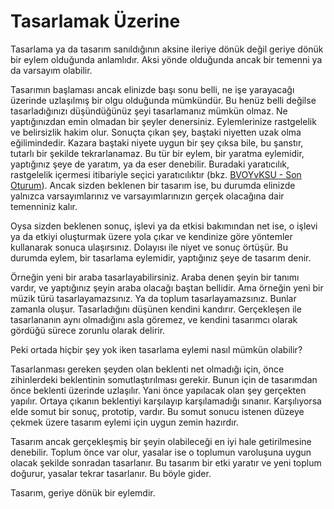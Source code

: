 # Tasarlamak Üzerine

Tasarlama ya da tasarım sanıldığının aksine ileriye dönük değil geriye dönük
bir eylem olduğunda anlamlıdır. Aksi yönde olduğunda ancak bir temenni ya da
varsayım olabilir.

Tasarımın başlaması ancak elinizde başı sonu belli, ne işe yarayacağı üzerinde
uzlaşılmış bir olgu olduğunda mümkündür. Bu henüz belli değilse tasarladığınızı
düşündüğünüz şeyi tasarlamanız mümkün olmaz. Ne yaptığınızdan emin olmadan bir
şeyler denersiniz. Eylemlerinize rastgelelik ve belirsizlik hakim olur. Sonuçta
çıkan şey, baştaki niyetten uzak olma eğilimindedir. Kazara baştaki niyete
uygun bir şey çıksa bile, bu şanstır, tutarlı bir şekilde tekrarlanamaz. Bu tür
bir eylem, bir yaratma eylemidir, yaptığınız şeye de yaratım, ya da eser
denebilir. Buradaki yaratıcılık, rastgelelik içermesi itibariyle seçici
yaratıcılıktır (bkz. [BVOYvKSU - Son Oturum][]). Ancak sizden beklenen bir
tasarım ise, bu durumda elinizde yalnızca varsayımlarınız ve varsayımlarınızın
gerçek olacağına dair temenniniz kalır.

Oysa sizden beklenen sonuç, işlevi ya da etkisi bakımından net ise, o işlevi ya
da etkiyi oluşturmak üzere yola çıkar ve kendinize göre yöntemler kullanarak
sonuca ulaşırsınız. Dolayısı ile niyet ve sonuç örtüşür. Bu durumda eylem, bir
tasarlama eylemidir, yaptığınız şeye de tasarım denir.

Örneğin yeni bir araba tasarlayabilirsiniz. Araba denen şeyin bir tanımı
vardır, ve yaptığınız şeyin araba olacağı baştan bellidir. Ama örneğin yeni bir
müzik türü tasarlayamazsınız. Ya da toplum tasarlayamazsınız. Bunlar zamanla
oluşur. Tasarladığını düşünen kendini kandırır. Gerçekleşen ile tasarlananın
aynı olmadığını asla göremez, ve kendini tasarımcı olarak gördüğü sürece
zorunlu olarak delirir.

Peki ortada hiçbir şey yok iken tasarlama eylemi nasıl mümkün olabilir?

Tasarlanması gereken şeyden olan beklenti net olmadığı için, önce zihinlerdeki
beklentinin somutlaştırılması gerekir. Bunun için de tasarımdan önce beklenti
üzerinde uzlaşılır. Yani önce yapılacak olan şey gerçekten yapılır. Ortaya
çıkanın beklentiyi karşılayıp karşılamadığı sınanır. Karşılıyorsa elde somut
bir sonuç, prototip, vardır. Bu somut sonucu istenen düzeye çekmek üzere
tasarım eylemi için uygun zemin hazırdır.

Tasarım ancak gerçekleşmiş bir şeyin olabileceği en iyi hale getirilmesine
denebilir. Toplum önce var olur, yasalar ise o toplumun varoluşuna uygun olacak
şekilde sonradan tasarlanır. Bu tasarım bir etki yaratır ve yeni toplum
doğurur, yasalar tekrar tasarlanır. Bu böyle gider.

Tasarım, geriye dönük bir eylemdir.

[BVOYvKSU - Son Oturum]:./bir-varligin-ozu-yapitaslari-ve-kompleks-sistemler-uzerine.md
